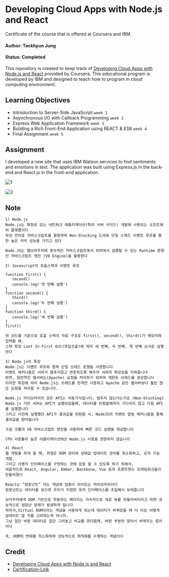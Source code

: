 # Developing Cloud Apps with Node.js and React

Certificate of the course that is offered at Coursera and IBM.

#### Author: Tackhyun Jung

#### Status: Completed

This repository is created to keep track of [Developing Cloud Apps with Node.js and React](https://www.coursera.org/learn/node-js) provided by Coursera.
This educational program is developed by IBM and designed to teach how to program in cloud computing environment.

## Learning Objectives

- Introduction to Server-Side JavaScript `week 1`
- Asynchronous I/O with Callback Programming `week 2`
- Express Web Application Framework `week 3`
- Building a Rich Front-End Application using REACT & ES6 `week 4`
- Final Assignment `week 5`

## Assignment
I developed a new site that uses IBM Watson services to find sentiments and emotions in text. The application was built using Express.js in the back-end and React.js in the front-end application.

![1](https://user-images.githubusercontent.com/41291493/111033848-7d597280-8456-11eb-9406-5ebbc46cc933.png)

![2](https://user-images.githubusercontent.com/41291493/111033849-7e8a9f80-8456-11eb-8422-8a4c761296e2.png)

## Note

```
1) Node.js
Node.js는 확장성 있는 네트워크 애플리케이션(특히 서버 사이드) 개발에 사용되는 소프트웨어 플랫폼이다
작성 언어로 자바스크립트를 활용하며 Non-blocking I/O와 단일 스레드 이벤트 루프를 통한 높은 처리 성능을 가지고 있다

Node.JS는 웹브라우저에 종속적인 자바스크립트에서 외부에서 실행할 수 있는 Runtime 환경인 자바스크립트 엔진 (V8 Engine)을 활용한다

2) Javascript의 호출스택과 이벤트 루프

function first() {
   second()
   console.log('첫 번째 실행')
}
function second() {
   third()
   console.log('두 번째 실행')
}
function third() {
   console.log('세 번째 실행')
}
first()

위 코드를 기준으로 호출 스택의 자료 구조로 first(), second(), third()가 메모리에 입력될 때, 
스택 특징 Last In First Out(후입선출)에 따라 세 번째, 두 번째, 첫 번째 순서로 실행된다

3) Node.js의 특징
Node.js는 이벤트 루프와 함께 단일 쓰레드 모델을 사용합니다
이벤트 메커니즘은 서버가 멈추지않고 반응하도록 해주어 서버의 확장성을 키워줍니다
반면, 일반적인 웹서버는(Apache) 요청을 처리하기 위하여 제한된 쓰레드를 생성합니다
이러한 특징에 따라 Node.js는 쓰레드를 한개만 사용하고 Apache 같은 웹서버보다 훨씬 많은 요청을 처리할 수 있습니다.

Node.js 라이브러리의 모든 API는 비동기식입니다, 멈추지 않는다는거죠 (Non-blocking) 
Node.js 기반 서버는 API가 실행되었을때, 데이터를 반환할때까지 기다리지 않고 다음 API 를 실행합니다
그리고 이전에 실행했던 API가 결과값을 반환할 시, NodeJS의 이벤트 알림 메커니즘을 통해 결과값을 받아옵니다

구글 크롬의 V8 자바스크립트 엔진을 사용하여 빠른 코드 실행을 제공합니다

CPU 사용률이 높은 어플리케이션에선 Node.js 사용을 권장하지 않습니다

4) React
웹 개발을 하게 될 때, 귀찮은 DOM 관리와 상태값 업데이트 관리를 최소화하고, 오직 기능 개발, 
그리고 사용자 인터페이스를 구현하는 것에 집중 할 수 있도록 하기 위해서,
대표적으로 React, Angular, Ember, Backbone, Vue 등의 프론트엔드 프레임워크들이 만들어졌다

React는 “컴포넌트” 라는 개념에 집중이 되어있는 라이브러리이다
컴포넌트는 데이터를 넣으면 우리가 지정한 유저 인터페이스를 조립해서 보여줍니다

브라우저에게 DOM 기반으로 작동하는 페이지는 지속적으로 새로 뷰를 만들어버리라고 하면 성능적으로 엄청난 문제가 발생하게 됩니다
따라서,Virtual DOM이라는 개념을 사용하게 되는데 데이터가 바뀌었을 때 더 이상 어떻게 업데이트 할 지를 고려하는게 아니라, 
그냥 일단 바뀐 데이터로 일단 그려놓고 비교를 한다음에, 바뀐 부분만 찾아서 바꿔주는 원리이다

즉, DOM의 변화를 최소화하여 성능적으로 최적화를 수행하는 개념이다
```

## Credit

- [Developing Cloud Apps with Node.js and React](https://www.coursera.org/learn/node-js)
- [Certification-Link](https://www.coursera.org/account/accomplishments/verify/ARUZJ5MFXRY7)
